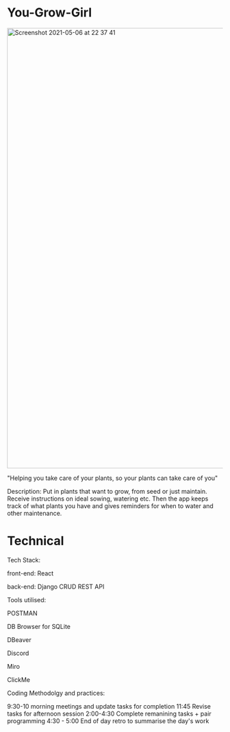 # You-Grow-Girl

<img width="1026" alt="Screenshot 2021-05-06 at 22 37 41" src="https://user-images.githubusercontent.com/68763259/117381157-58700180-aed3-11eb-8c0b-dea5f049f09c.png">



"Helping you take care of your plants, so your plants can take care of you"

Description: Put in plants that want to grow, from seed or just maintain. Receive instructions on ideal sowing, watering etc. Then the app keeps track of what plants you have and gives reminders for when to water and other maintenance.

# Technical

Tech Stack: 

front-end: React

back-end: Django CRUD REST API

Tools utilised: 

POSTMAN

DB Browser for SQLite

DBeaver

Discord

Miro 

ClickMe

Coding Methodolgy and practices: 

9:30-10 morning meetings and update tasks for completion
11:45 Revise tasks for afternoon session
2:00-4:30 Complete remanining tasks + pair programming
4:30 - 5:00 End of day retro to summarise the day's work

